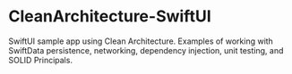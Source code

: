 # CleanArchitecture-SwiftUI
SwiftUI sample app using Clean Architecture. Examples of working with SwiftData persistence, networking, dependency injection, unit testing, and SOLID Principals.

